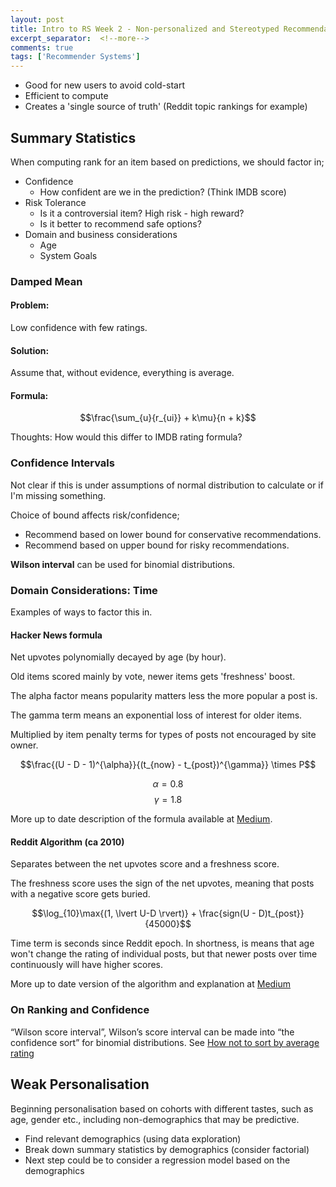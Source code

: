 ```yaml
---
layout: post
title: Intro to RS Week 2 - Non-personalized and Stereotyped Recommendations
excerpt_separator:  <!--more-->
comments: true
tags: ['Recommender Systems']
---
```


* Good for new users to avoid cold-start
* Efficient to compute
* Creates a 'single source of truth' (Reddit topic rankings for example)

<!--more-->

## Summary Statistics

When computing rank for an item based on predictions, we should factor in;
* Confidence
  * How confident are we in the prediction? (Think IMDB score)
* Risk Tolerance
  * Is it a controversial item? High risk - high reward?
  * Is it better to recommend safe options?
* Domain and business considerations
  * Age
  * System Goals

### Damped Mean
#### Problem:
Low confidence with few ratings.

#### Solution:
Assume that, without evidence, everything is average.

#### Formula:
$$\frac{\sum_{u}{r_{ui}} + k\mu}{n + k}$$

Thoughts: How would this differ to IMDB rating formula?

### Confidence Intervals
Not clear if this is under assumptions of normal distribution to calculate or
if I'm missing something.

Choice of bound affects risk/confidence;
* Recommend based on lower bound for conservative recommendations.
* Recommend based on upper bound for risky recommendations.

**Wilson interval** can be used for binomial distributions.

### Domain Considerations: Time
Examples of ways to factor this in.

#### Hacker News formula
Net upvotes polynomially decayed by age (by hour).

Old items scored mainly by vote, newer items gets 'freshness' boost.

The alpha factor means popularity matters less the more popular a post is.

The gamma term means an exponential loss of interest for older items.

Multiplied by item penalty terms for types of posts not encouraged by site owner.

$$\frac{(U - D - 1)^{\alpha}}{(t_{now} - t_{post})^{\gamma}} \times P$$

$$\alpha = 0.8$$
$$\gamma = 1.8$$

More up to date description of the formula available at [Medium](https://medium.com/hacking-and-gonzo/how-hacker-news-ranking-algorithm-works-1d9b0cf2c08d).

#### Reddit Algorithm (ca 2010)
Separates between the net upvotes score and a freshness score.

The freshness score uses the sign of the net upvotes, meaning that posts with a
negative score gets buried.

$$\log_{10}\max{(1, \lvert U-D \rvert)} + \frac{sign(U - D)t_{post}}{45000}$$

Time term is seconds since Reddit epoch. In shortness, is means that age won't
change the rating of individual posts, but that newer posts over time continuously
will have higher scores.

More up to date version of the algorithm and explanation at [Medium](https://medium.com/hacking-and-gonzo/how-reddit-ranking-algorithms-work-ef111e33d0d9)

### On Ranking and Confidence
“Wilson score interval”, Wilson’s score interval can be made into “the confidence
sort” for binomial distributions. See [How not to sort by average rating](https://www.evanmiller.org/how-not-to-sort-by-average-rating.html)

## Weak Personalisation
Beginning personalisation based on cohorts with different tastes, such as age,
gender etc., including non-demographics that may be predictive.

* Find relevant demographics (using data exploration)
* Break down summary statistics by demographics (consider factorial)
* Next step could be to consider a regression model based on the demographics
